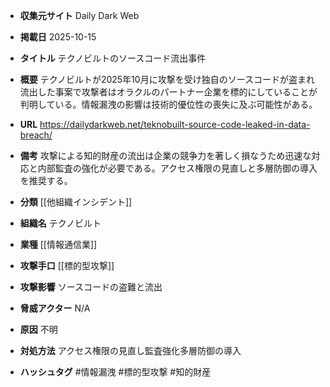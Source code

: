 - **収集元サイト**
Daily Dark Web

- **掲載日**
2025-10-15

- **タイトル**
テクノビルトのソースコード流出事件

- **概要**
テクノビルトが2025年10月に攻撃を受け独自のソースコードが盗まれ流出した事案で攻撃者はオラクルのパートナー企業を標的にしていることが判明している。情報漏洩の影響は技術的優位性の喪失に及ぶ可能性がある。

- **URL**
https://dailydarkweb.net/teknobuilt-source-code-leaked-in-data-breach/

- **備考**
攻撃による知的財産の流出は企業の競争力を著しく損なうため迅速な対応と内部監査の強化が必要である。アクセス権限の見直しと多層防御の導入を推奨する。

- **分類**
[[他組織インシデント]]

- **組織名**
テクノビルト

- **業種**
[[情報通信業]]

- **攻撃手口**
[[標的型攻撃]]

- **攻撃影響**
ソースコードの盗難と流出

- **脅威アクター**
N/A

- **原因**
不明

- **対処方法**
アクセス権限の見直し監査強化多層防御の導入

- **ハッシュタグ**
#情報漏洩 #標的型攻撃 #知的財産
